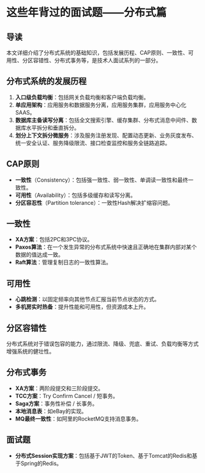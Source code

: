 # 这些年背过的面试题——分布式篇

## 导读

本文详细介绍了分布式系统的基础知识，包括发展历程、CAP原则、一致性、可用性、分区容错性、分布式事务等，是技术人面试系列的一部分。

## 分布式系统的发展历程

1. **入口级负载均衡**：包括网关负载均衡和客户端负载均衡。
2. **单应用架构**：应用服务和数据服务分离，应用服务集群，应用服务中心化SAAS。
3. **数据库主备读写分离**：包括全文搜索引擎、缓存集群、分布式消息中间件、数据库水平拆分和垂直拆分。
4. **划分上下文拆分微服务**：涉及服务注册发现、配置动态更新、业务灰度发布、统一安全认证、服务降级限流、接口检查监控和服务全链路追踪。

## CAP原则

- **一致性**（Consistency）：包括强一致性、弱一致性、单调读一致性和最终一致性。
- **可用性**（Availability）：包括多级缓存和读写分离。
- **分区容忍性**（Partition tolerance）：一致性Hash解决扩缩容问题。

## 一致性

- **XA方案**：包括2PC和3PC协议。
- **Paxos算法**：在一个发生异常的分布式系统中快速且正确地在集群内部对某个数据的值达成一致。
- **Raft算法**：管理复制日志的一致性算法。

## 可用性

- **心跳检测**：以固定频率向其他节点汇报当前节点状态的方式。
- **多机房实时热备**：提升性能和可用性，但资源成本上升。

## 分区容错性

分布式系统对于错误包容的能力，通过限流、降级、兜底、重试、负载均衡等方式增强系统的健壮性。

## 分布式事务

- **XA方案**：两阶段提交和三阶段提交。
- **TCC方案**：Try Confirm Cancel / 短事务。
- **Saga方案**：事务性补偿 / 长事务。
- **本地消息表**：如eBay的实现。
- **MQ最终一致性**：如阿里的RocketMQ支持消息事务。

## 面试题

- **分布式Session实现方案**：包括基于JWT的Token、基于Tomcat的Redis和基于Spring的Redis。